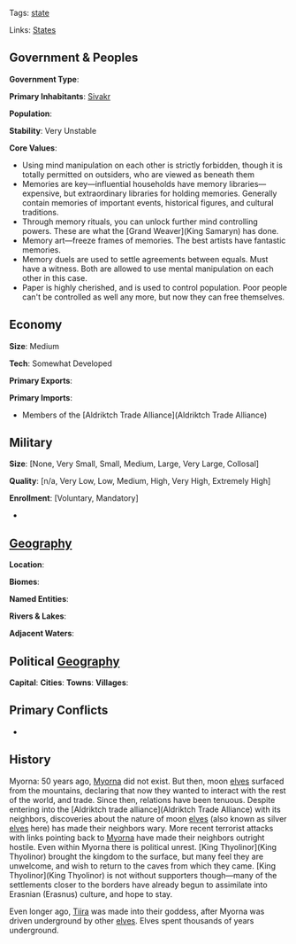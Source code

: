 Tags: [state](States)

Links: [States](States)

## Government & Peoples

**Government Type**:

**Primary Inhabitants**: [Sivakr](Sivakr)

**Population**: 

**Stability**: Very Unstable

**Core Values**: 

- Using mind manipulation on each other is strictly forbidden, though it is totally permitted on outsiders, who are viewed as beneath them
- Memories are key—influential households have memory libraries—expensive, but extraordinary libraries for holding memories. Generally contain memories of important events, historical figures, and cultural traditions.
- Through memory rituals, you can unlock further mind controlling powers. These are what the [Grand Weaver](King Samaryn) has done.
- Memory art—freeze frames of memories. The best artists have fantastic memories.
- Memory duels are used to settle agreements between equals. Must have a witness. Both are allowed to use mental manipulation on each other in this case.
- Paper is highly cherished, and is used to control population. Poor people can't be controlled as well any more, but now they can free themselves. 


## Economy

**Size**: Medium

**Tech**: Somewhat Developed

**Primary Exports**: 

**Primary Imports**: 

- Members of the [Aldriktch Trade Alliance](Aldriktch Trade Alliance)


## Military

**Size**: [None, Very Small, Small, Medium, Large, Very Large, Collosal]

**Quality**: [n/a, Very Low, Low, Medium, High, Very High, Extremely High]

**Enrollment**: [Voluntary, Mandatory]

- 


## [Geography](Geography)

**Location**: 

**Biomes**: 

**Named Entities**:

**Rivers & Lakes**: 

**Adjacent Waters**: 


## Political [Geography](Geography)

**Capital**: 
**Cities**: 
**Towns**: 
**Villages**: 


## Primary Conflicts

- 


## History

Myorna: 50 years ago, [Myorna](Myorna) did not exist. But then, moon [elves](Elves) surfaced from the mountains, declaring that now they wanted to interact with the rest of the world, and trade. Since then, relations have been tenuous. Despite entering into the [Aldriktch trade alliance](Aldriktch Trade Alliance) with its neighbors, discoveries about the nature of moon [elves](Elves) (also known as silver [elves](Elves) here) has made their neighbors wary. More recent terrorist attacks with links pointing back to [Myorna](Myorna) have made their neighbors outright hostile. Even within Myorna there is political unrest. [King Thyolinor](King Thyolinor) brought the kingdom to the surface, but many feel they are unwelcome, and wish to return to the caves from which they came. [King Thyolinor](King Thyolinor) is not without supporters though—many of the settlements closer to the borders have already begun to assimilate into Erasnian (Erasnus) culture, and hope to stay.

Even longer ago, [Tiira](Tiira) was made into their goddess, after Myorna was driven underground by other [elves](Elves). Elves spent thousands of years underground.
